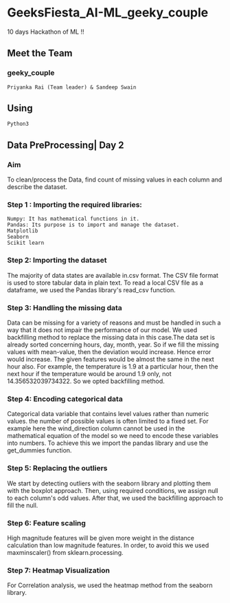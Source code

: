 # GeeksFiesta_AI-ML_geeky_couple
 10 days Hackathon of ML !!
 ## Meet the Team
 ### geeky_couple
    Priyanka Rai (Team leader) & Sandeep Swain
 ## Using
    Python3
 ## Data PreProcessing| Day 2
 ### Aim
  To clean/process the Data, find count of missing values in each column and describe the dataset.
  
### Step 1 : Importing the required libraries:
    Numpy: It has mathematical functions in it.
    Pandas: Its purpose is to import and manage the dataset.
    Matplotlib 
  	Seaborn
    Scikit learn
### Step 2: Importing the dataset
 The majority of data states are available in.csv format. The CSV file format is used to store tabular data in plain text. To read a local CSV file as a dataframe, we used the  Pandas library's read_csv function.
 
### Step 3: Handling the missing data
 Data can be missing for a variety of reasons and must be handled in such a way that it does not impair the performance of our model. We used backfilling method to replace the missing data in this case.The data set is already sorted concerning hours, day, month, year. So if we fill the missing values with mean-value, then the deviation would increase. Hence error would increase. The given features would be almost the same in the next hour also. For example, the temperature is 1.9 at a particular hour, then the next hour if the temperature would be around 1.9 only, not 14.356532039734322. So we opted backfilling method.

### Step 4: Encoding categorical data 
 Categorical data variable that contains level values rather than numeric values. the number of possible values is often limited to a fixed set. For example here the wind_direction column cannot be used in the mathematical equation of the model so we need to encode these variables into numbers. To achieve this we import the pandas library and use the get_dummies function.

### Step 5: Replacing the outliers
 We start by detecting outliers with the seaborn library and plotting them with the boxplot approach. Then, using required conditions, we assign null to each column's odd values. After that, we used the backfilling approach to fill the null.
        
### Step 6: Feature scaling
 High magnitude features will be given more weight in the distance calculation than low magnitude features. In order, to avoid this we used maxminscaler() from sklearn.processing.
 
### Step 7: Heatmap Visualization
 For Correlation analysis, we used the heatmap method from the seaborn library.
    

 
     
